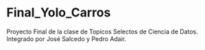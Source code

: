 # Final_Yolo_Carros
Proyecto Final de la clase de Topicos Selectos de Ciencia de Datos.  
Integrado por José Salcedo y Pedro Adair.
